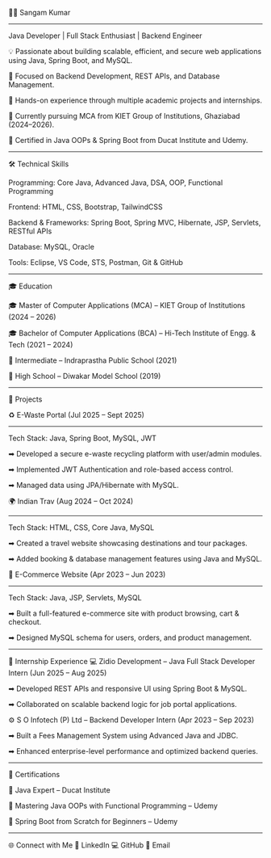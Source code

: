 👨‍💻 Sangam Kumar
_________________________________________________________________________________________________________________________________________________________________________________________________________________
Java Developer | Full Stack Enthusiast | Backend Engineer

💡 Passionate about building scalable, efficient, and secure web applications using Java, Spring Boot, and MySQL.

🧠 Focused on Backend Development, REST APIs, and Database Management.

🚀 Hands-on experience through multiple academic projects and internships.

🌱 Currently pursuing MCA from KIET Group of Institutions, Ghaziabad (2024–2026).

🎯 Certified in Java OOPs & Spring Boot from Ducat Institute and Udemy.

_________________________________________________________________________________________________________________________________________________________________________________________________________________





🛠️ Technical Skills

Programming: Core Java, Advanced Java, DSA, OOP, Functional Programming

Frontend: HTML, CSS, Bootstrap, TailwindCSS

Backend & Frameworks: Spring Boot, Spring MVC, Hibernate, JSP, Servlets, RESTful APIs

Database: MySQL, Oracle

Tools: Eclipse, VS Code, STS, Postman, Git & GitHub

_________________________________________________________________________________________________________________________________________________________________________________________________________________




🎓 Education

🎓 Master of Computer Applications (MCA) – KIET Group of Institutions (2024 – 2026)

🎓 Bachelor of Computer Applications (BCA) – Hi-Tech Institute of Engg. & Tech (2021 – 2024)

🏫 Intermediate – Indraprastha Public School (2021)

🏫 High School – Diwakar Model School (2019)


_________________________________________________________________________________________________________________________________________________________________________________________________________________

📂 Projects

♻️ E-Waste Portal (Jul 2025 – Sept 2025)
________________________________________

Tech Stack: Java, Spring Boot, MySQL, JWT

➡ Developed a secure e-waste recycling platform with user/admin modules.

➡ Implemented JWT Authentication and role-based access control.

➡ Managed data using JPA/Hibernate with MySQL.

🌍 Indian Trav (Aug 2024 – Oct 2024)
_______________________________________________

Tech Stack: HTML, CSS, Core Java, MySQL

➡ Created a travel website showcasing destinations and tour packages.

➡ Added booking & database management features using Java and MySQL.

🛒 E-Commerce Website (Apr 2023 – Jun 2023)
_____________________________________________________

Tech Stack: Java, JSP, Servlets, MySQL

➡ Built a full-featured e-commerce site with product browsing, cart & checkout.

➡ Designed MySQL schema for users, orders, and product management.

_________________________________________________________________________________________________________________________________________________________________________________________________________________


💼 Internship Experience
💻 Zidio Development – Java Full Stack Developer Intern (Jun 2025 – Aug 2025)


➡ Developed REST APIs and responsive UI using Spring Boot & MySQL.

➡ Collaborated on scalable backend logic for job portal applications.

⚙️ S O Infotech (P) Ltd – Backend Developer Intern (Apr 2023 – Sep 2023)


➡ Built a Fees Management System using Advanced Java and JDBC.

➡ Enhanced enterprise-level performance and optimized backend queries.

__________________________________________________________________________________________________________________________________________________________________________________________________________________


📜 Certifications


🏅 Java Expert – Ducat Institute

🏅 Mastering Java OOPs with Functional Programming – Udemy

🏅 Spring Boot from Scratch for Beginners – Udemy

__________________________________________________________________________________________________________________________________________________________________________________________________________________




🌐 Connect with Me
🔗 LinkedIn
💻 GitHub
📧 Email
